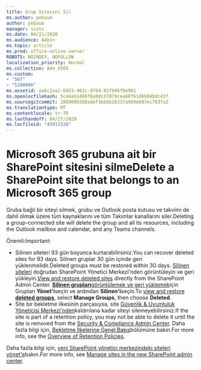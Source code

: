 ```yaml
---
title: Grup Sitesini Sil
ms.author: pebaum
author: pebaum
manager: scotv
ms.date: 04/21/2020
ms.audience: Admin
ms.topic: article
ms.prod: office-online-server
ROBOTS: NOINDEX, NOFOLLOW
localization_priority: Normal
ms.collection: Adm_O365
ms.custom:
- "567"
- "5200006"
ms.assetid: aa6c2aa1-6853-461c-8764-01fb96f8e981
ms.openlocfilehash: 5c44ab1409f6a0dcd7079cee68f61d6984bdc43f
ms.sourcegitcommit: 286000b588adef1bbbb28337a9d9e087ec783fa2
ms.translationtype: MT
ms.contentlocale: tr-TR
ms.lasthandoff: 04/27/2020
ms.locfileid: "43911528"
---
```

# <a name="delete-a-sharepoint-site-that-belongs-to-an-microsoft-365-group"></a><span data-ttu-id="ce7c7-102">Microsoft 365 grubuna ait bir SharePoint sitesini silme</span><span class="sxs-lookup"><span data-stu-id="ce7c7-102">Delete a SharePoint site that belongs to an Microsoft 365 group</span></span>

<span data-ttu-id="ce7c7-103">Gruba bağlı bir siteyi silmek, grubu ve Outlook posta kutusu ve takvimi de dahil olmak üzere tüm kaynaklarını ve tüm Takımlar kanallarını siler.</span><span class="sxs-lookup"><span data-stu-id="ce7c7-103">Deleting a group-connected site will delete the group and all its resources, including the Outlook mailbox and calendar, and any Teams channels.</span></span>
  
<span data-ttu-id="ce7c7-104">Önemli:</span><span class="sxs-lookup"><span data-stu-id="ce7c7-104">Important:</span></span>

- <span data-ttu-id="ce7c7-105">Silinen siteleri 93 gün boyunca kurtarabilirsiniz.</span><span class="sxs-lookup"><span data-stu-id="ce7c7-105">You can recover deleted sites for 93 days.</span></span> <span data-ttu-id="ce7c7-106">Silinen gruplar 30 gün içinde geri yüklenmelidir.</span><span class="sxs-lookup"><span data-stu-id="ce7c7-106">Deleted groups must be restored within 30 days.</span></span> <span data-ttu-id="ce7c7-107">[Silinen siteleri](https://admin.microsoft.com/sharepoint?page=recyclebin&modern=true) doğrudan SharePoint Yönetici Merkezi'nden görüntüleyin ve geri yükleyin.</span><span class="sxs-lookup"><span data-stu-id="ce7c7-107">[View and restore deleted sites](https://admin.microsoft.com/sharepoint?page=recyclebin&modern=true) directly from the SharePoint Admin Center.</span></span> <span data-ttu-id="ce7c7-108">[ **Silinen grupları**görüntülemek ve geri yüklemek](https://outlook.office.com/people/group/deleted)için Grupları **Yönet'i**seçin ve ardından **Silinen'i**seçin.</span><span class="sxs-lookup"><span data-stu-id="ce7c7-108">To [view and restore **deleted groups**](https://outlook.office.com/people/group/deleted), select **Manage Groups**, then choose **Deleted**.</span></span>
- <span data-ttu-id="ce7c7-109">Site bir bekletme ilkesinin parçasıysa, site [Güvenlik & Uyumluluk Yöneticisi Merkezi'nden](https://protection.office.com/?rfr=AdminCenter#/retention)kaldırılana kadar siteyi silemeyebilirsiniz.</span><span class="sxs-lookup"><span data-stu-id="ce7c7-109">If the site is part of a retention policy, you may not be able to delete it until the site is removed from the [Security & Compliance Admin Center](https://protection.office.com/?rfr=AdminCenter#/retention).</span></span> <span data-ttu-id="ce7c7-110">Daha fazla bilgi için, [Bekletme İlkelerine Genel Bakış](https://docs.microsoft.com/office365/securitycompliance/retention-policies#content-in-onedrive-accounts-and-sharepoint-sites)bölümüne bakın.</span><span class="sxs-lookup"><span data-stu-id="ce7c7-110">For more info, see the [Overview of Retention Policies](https://docs.microsoft.com/office365/securitycompliance/retention-policies#content-in-onedrive-accounts-and-sharepoint-sites).</span></span>
  
<span data-ttu-id="ce7c7-111">Daha fazla bilgi için, [yeni SharePoint yönetici merkezindeki siteleri yönet'e](https://docs.microsoft.com/sharepoint/manage-sites-in-new-admin-center)bakın.</span><span class="sxs-lookup"><span data-stu-id="ce7c7-111">For more info, see [Manage sites in the new SharePoint admin center](https://docs.microsoft.com/sharepoint/manage-sites-in-new-admin-center).</span></span>

